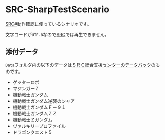 # SRC-SharpTestScenario

[SRC#](https://github.com/7474/SRC)動作確認に使っているシナリオです。

文字コードが`UTF-8`なので[SRC](http://www.src-srpg.jpn.org/)では再生できません。

## 添付データ

`Data`フォルダ内の以下のデータは[ＳＲＣ総合支援センターのデータパック](http://www.gsc.ne.jp/materials_data.php)のものです。

- ゲッターロボ
- マジンガーＺ
- 機動戦士ガンダム
- 機動戦士ガンダム逆襲のシャア
- 機動戦士ガンダムＦ－９１
- 機動戦士ガンダムＺＺ
- 機動戦士Ｚガンダム
- ヴァルキリープロファイル
- ドラゴンクエスト５
